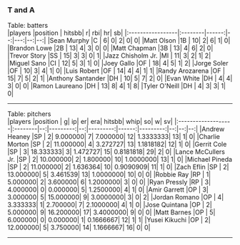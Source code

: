 ### T and A

 Table: batters  
|players           |position | hitsbb|  r| rbi| hr| sb| 
|:-----------------|:--------|------:|--:|---:|--:|--:| 
|Sean Murphy       |C        |      6|  0|   2|  0|  0| 
|Matt Olson        |1B       |     10|  2|   6|  1|  0| 
|Brandon Lowe      |2B       |     13|  4|   3|  0|  0| 
|Matt Chapman      |3B       |     13|  4|   6|  2|  0| 
|Trevor Story      |SS       |     15|  3|   3|  0|  1| 
|Jazz Chisholm Jr. |MI       |     11|  3|   2|  1|  2| 
|Miguel Sano       |CI       |     12|  5|   3|  1|  0| 
|Joey Gallo        |OF       |     18|  4|   5|  1|  2| 
|Jorge Soler       |OF       |     10|  3|   4|  1|  0| 
|Luis Robert       |OF       |     14|  4|   4|  1|  1| 
|Randy Arozarena   |OF       |     15|  7|   5|  2|  1| 
|Anthony Santander |DH       |     10|  5|   7|  2|  0| 
|Evan White        |DH       |      4|  4|   3|  0|  0| 
|Ramon Laureano    |DH       |     13|  8|   4|  1|  8| 
|Tyler O'Neill     |DH       |      4|  3|   3|  1|  0| 

* * *

 
Table: pitchers  
|players             |position |  g|        ip| er|       era| hitsbb|      whip| so|  w| sv| 
|:-------------------|:--------|--:|---------:|--:|---------:|------:|---------:|--:|--:|--:| 
|Andrew Heaney       |SP       |  2|  9.000000|  7|  7.000000|     12| 1.3333333| 13|  1|  0| 
|Charlie Morton      |SP       |  2| 11.000000|  4|  3.272727|     13| 1.1818182| 12|  1|  0| 
|Gerrit Cole         |SP       |  3| 18.333333|  3|  1.472727|     15| 0.8181818| 29|  2|  0| 
|Lance McCullers Jr. |SP       |  2| 10.000000|  2|  1.800000|     10| 1.0000000| 13|  1|  0| 
|Michael Pineda      |SP       |  2| 11.000000|  2|  1.636364|     10| 0.9090909| 11|  1|  0| 
|Zach Eflin          |SP       |  2| 13.000000|  5|  3.461539|     13| 1.0000000| 10|  0|  0| 
|Robbie Ray          |RP       |  1|  5.000000|  2|  3.600000|      6| 1.2000000|  3|  0|  0| 
|Ryan Pressly        |RP       |  3|  4.000000|  0|  0.000000|      5| 1.2500000|  4|  1|  0| 
|Amir Garrett        |OP       |  3|  3.000000|  5| 15.000000|      9| 3.0000000|  3|  0|  2| 
|Jordan Romano       |OP       |  4|  3.333333|  1|  2.700000|      7| 2.1000000|  4|  1|  0| 
|Jose Quintana       |OP       |  2|  5.000000|  9| 16.200000|     17| 3.4000000|  9|  0|  0| 
|Matt Barnes         |OP       |  5|  6.000000|  0|  0.000000|      1| 0.1666667| 12|  1|  1| 
|Yusei Kikuchi       |OP       |  2| 12.000000|  5|  3.750000|     14| 1.1666667| 16|  0|  0| 


* * *


